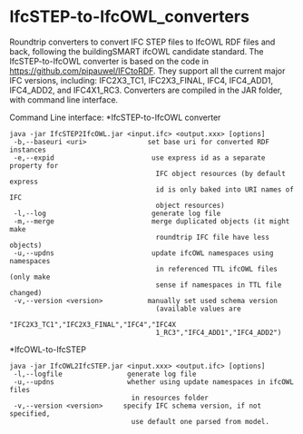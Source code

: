# IfcSTEP-to-IfcOWL_converters
Roundtrip converters to convert IFC STEP files to IfcOWL RDF files and back, following the buildingSMART ifcOWL candidate standard.
The IfcSTEP-to-IfcOWL converter is based on the code in https://github.com/pipauwel/IFCtoRDF.
They support all the current major IFC versions, including: IFC2X3_TC1, IFC2X3_FINAL, IFC4, IFC4_ADD1, IFC4_ADD2, and IFC4X1_RC3.
Converters are compiled in the JAR folder, with command line interface.

Command Line interface:
*IfcSTEP-to-IfcOWL converter
```
java -jar IfcSTEP2IfcOWL.jar <input.ifc> <output.xxx> [options]
 -b,--baseuri <uri>               set base uri for converted RDF instances
 -e,--expid                        use express id as a separate property for
                                    IFC object resources (by default express
                                    id is only baked into URI names of IFC
                                    object resources)
 -l,--log                          generate log file
 -m,--merge                        merge duplicated objects (it might make
                                    roundtrip IFC file have less objects)
 -u,--updns                        update ifcOWL namespaces using namespaces
                                    in referenced TTL ifcOWL files (only make
                                    sense if namespaces in TTL file changed)
 -v,--version <version>           manually set used schema version
                                    (available values are
                                    "IFC2X3_TC1","IFC2X3_FINAL","IFC4","IFC4X
                                    1_RC3","IFC4_ADD1","IFC4_ADD2")
```

*IfcOWL-to-IfcSTEP
```
java -jar IfcOWL2IfcSTEP.jar <input.xxx> <output.ifc> [options]
 -l,--logfile                generate log file
 -u,--updns                  whether using update namespaces in ifcOWL files
                              in resources folder
 -v,--version <version>     specify IFC schema version, if not specified,
                              use default one parsed from model.
```
